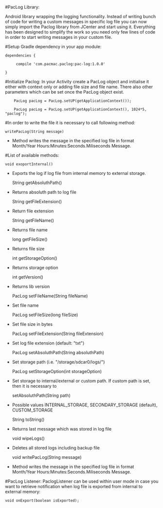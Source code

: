 
#PacLog Library:

Android library wrapping the logging functionality. Instead of writing bunch of code for writing a custom messages in specific log file you can now simply import the Paclog library from JCenter and start using it.
Everything has been designed to simplify the work so you need only few lines of code in order to start writing messages in your custom file.



#Setup Gradle dependency in your app module:

	dependencies {

   		 compile 'com.pacmac.paclog:pac-log:1.0.0'

	}


#Initialize Paclog:
In your Activity create a PacLog object and initialise it either with context only or adding file size and file name. There also other parameters which can be set once the PacLog object exist.

        PacLog pacLog = PacLog.setUP(getApplicationContext());

        PacLog pacLog = PacLog.setUP(getApplicationContext(), 1024*5, "paclog");


#In order to write the file it is necessary to call following method:
  
    writePacLog(String message) 

- Method writes the message in the specified log file in format Month/Year Hours:Minutes:Seconds.Miliseconds Message.


#List of available methods:

    void exoportInternal()
- Exports the log if log file from internal memory to external storage.


    String getAbsoluthPath()

- Returns absoluth path to log file 


    String getFileExtension()

- Return file extension


    String getFileName() 

- Returns file name


    long getFileSize()

- Returns file size


    int getStorageOption()

- Returns storage option


    int getVersion()

- Returns lib version


    PacLog setFileName(String fileName) 

- Set file name


    PacLog setFileSize(long fileSize) 

- Set file size in bytes


    PacLog setFileExtension(String fileExtension)

- Set log file extension (default: "txt")


    PacLog setAbsoluthPath(String absoluthPath)

- Set storage path (i.e. "/storage/sdcar0/logs/")


    PacLog setStorageOption(int storageOption)

- Set storage to internal/external or custom path. If custom path is set, then it is necessary to 


    setAbsoluthPath(String path)

- Possible values INTERNAL_STORAGE, SECONDARY_STORAGE (default), CUSTOM_STORAGE


    String toString()

- Returns last message which was stored in log file


    void wipeLogs()

- Deletes all stored logs including backup file


    void writePacLog(String message) 

- Method writes the message in the specified log file in format Month/Year Hours:Minutes:Seconds.Miliseconds Message.


#PacLog Listener:
PaclogListener can be used within user mode in case you want to retrieve notification when log file is exported from internal to external memory:

    void onExport(boolean isExported);

     
